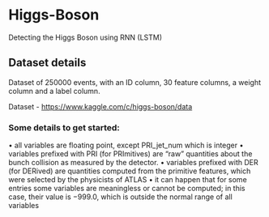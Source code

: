 # Higgs-Boson
Detecting the Higgs Boson using RNN (LSTM)

## Dataset details

Dataset of 250000 events, with an ID column, 30 feature columns, a weight column and a label column. 

Dataset - https://www.kaggle.com/c/higgs-boson/data

### Some details to get started: 
• all variables are floating point, except PRI_jet_num which is integer 
• variables prefixed with PRI (for PRImitives) are “raw” quantities about the bunch collision as measured by the detector. 
• variables prefixed with DER (for DERived) are quantities computed from the primitive features, which were selected by the physicists of ATLAS 
• it can happen that for some entries some variables are meaningless or cannot be computed; in this case, their value is −999.0, which is outside the normal range of all variables
